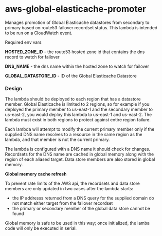 # aws-global-elasticache-promoter

Manages promotion of Global Elasticache datastores from secondary to primary based on route53 failover recordset status.  This lambda is intended to be run on a CloudWatch event.

Required env vars

**HOSTED_ZONE_ID** - the route53 hosted zone id that contains the dns record to watch for failover

**DNS_NAME** - the dns name within the hosted zone to watch for failover

**GLOBAL_DATASTORE_ID** - ID of the Global Elasticache Datastore

### Design

The lambda should be deployed to each region that has a datastore member.  Global Elasticache is limited to 2 regions, so for example if you deployed the primary member to us-east-1 and the secondary member to us-east-2, you would deploy this lambda to us-east-1 and us-east-2.  The lambda must exist in both regions to protect against entire region failure.

Each lambda will attempt to modify the current primary member only if the supplied DNS name resolves to a resource in the same region as the lambda, and that member is not the current primary.

The lambda is configured with a DNS name it should check for changes.  Recordsets for the DNS name are cached in global memory along with the region of each aliased target.  Data store members are also stored in global memory.

**Global memory cache refresh**

To prevent rate limits of the AWS api, the recordsets and data store members are only updated in two cases after the lambda starts:

* the IP addresss returned from a DNS query for the supplied domain do not match either target from the failover recordset
* the primary or secondary member of the global data store cannot be found

Global memory is safe to be used in this way; once initialized, the lamba code will only be executed in serial.
